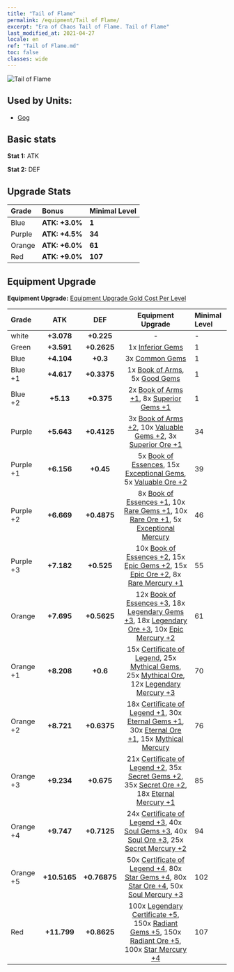 ```yaml
---
title: "Tail of Flame"
permalink: /equipment/Tail of Flame/
excerpt: "Era of Chaos Tail of Flame. Tail of Flame"
last_modified_at: 2021-04-27
locale: en
ref: "Tail of Flame.md"
toc: false
classes: wide
---
```


  ![Tail of Flame](/images/e/e_5023.png)

## Used by Units:

* [Gog](/units/Gog/) 


## Basic stats
 **Stat 1:** ATK

 **Stat 2:** DEF

## Upgrade Stats

  |     Grade    |   Bonus | Minimal Level | 
  |:-------------|:--------|:--------------| 
  | Blue | **ATK: +3.0%** | **1** | 
  | Purple | **ATK: +4.5%** | **34** | 
  | Orange | **ATK: +6.0%** | **61** | 
  | Red | **ATK: +9.0%** | **107** | 


## Equipment Upgrade
 **Equipment Upgrade:** [Equipment Upgrade Gold Cost Per Level](/equipment/EquipmentUpgradeCostPerLevel/) 

  |          Grade      | ATK | DEF | Equipment Upgrade | Minimal Level |
  |:--------------------|:---------:|:---------:|:----------------:|:--------------|
  | white | **+3.078** | **+0.225** | - | - |
  | Green | **+3.591** | **+0.2625** | 1x [Inferior Gems](/Items/mat_4/) | 1 |
  | Blue | **+4.104** | **+0.3** | 3x [Common Gems](/Items/mat_10/) | 1 |
  | Blue +1 | **+4.617** | **+0.3375** | 1x [Book of Arms](/Items/mat_18/), 5x [Good Gems](/Items/mat_16/) | 1 |
  | Blue +2 | **+5.13** | **+0.375** | 2x [Book of Arms +1](/Items/mat_25/), 8x [Superior Gems +1](/Items/mat_23/) | 1 |
  | Purple | **+5.643** | **+0.4125** | 3x [Book of Arms +2](/Items/mat_32/), 10x [Valuable Gems +2](/Items/mat_30/), 3x [Superior Ore +1](/Items/mat_19/) | 34 |
  | Purple +1 | **+6.156** | **+0.45** | 5x [Book of Essences](/Items/mat_39/), 15x [Exceptional Gems](/Items/mat_37/), 5x [Valuable Ore +2](/Items/mat_26/) | 39 |
  | Purple +2 | **+6.669** | **+0.4875** | 8x [Book of Essences +1](/Items/mat_46/), 10x [Rare Gems +1](/Items/mat_44/), 10x [Rare Ore +1](/Items/mat_40/), 5x [Exceptional Mercury](/Items/mat_35/) | 46 |
  | Purple +3 | **+7.182** | **+0.525** | 10x [Book of Essences +2](/Items/mat_53/), 15x [Epic Gems +2](/Items/mat_51/), 15x [Epic Ore +2](/Items/mat_47/), 8x [Rare Mercury +1](/Items/mat_42/) | 55 |
  | Orange | **+7.695** | **+0.5625** | 12x [Book of Essences +3](/Items/mat_60/), 18x [Legendary Gems +3](/Items/mat_58/), 18x [Legendary Ore +3](/Items/mat_54/), 10x [Epic Mercury +2](/Items/mat_49/) | 61 |
  | Orange +1 | **+8.208** | **+0.6** | 15x [Certificate of Legend](/Items/mat_67/), 25x [Mythical Gems](/Items/mat_65/), 25x [Mythical Ore](/Items/mat_61/), 12x [Legendary Mercury +3](/Items/mat_56/) | 70 |
  | Orange +2 | **+8.721** | **+0.6375** | 18x [Certificate of Legend +1](/Items/mat_74/), 30x [Eternal Gems +1](/Items/mat_72/), 30x [Eternal Ore +1](/Items/mat_68/), 15x [Mythical Mercury](/Items/mat_63/) | 76 |
  | Orange +3 | **+9.234** | **+0.675** | 21x [Certificate of Legend +2](/Items/mat_81/), 35x [Secret Gems +2](/Items/mat_79/), 35x [Secret Ore +2](/Items/mat_75/), 18x [Eternal Mercury +1](/Items/mat_70/) | 85 |
  | Orange +4 | **+9.747** | **+0.7125** | 24x [Certificate of Legend +3](/Items/mat_88/), 40x [Soul Gems +3](/Items/mat_86/), 40x [Soul Ore +3](/Items/mat_82/), 25x [Secret Mercury +2](/Items/mat_77/) | 94 |
  | Orange +5 | **+10.5165** | **+0.76875** | 50x [Certificate of Legend +4](/Items/mat_95/), 80x [Star Gems +4](/Items/mat_93/), 80x [Star Ore +4](/Items/mat_89/), 50x [Soul Mercury +3](/Items/mat_84/) | 102 |
  | Red | **+11.799** | **+0.8625** | 100x [Legendary Certificate +5](/Items/mat_102/), 150x [Radiant Gems +5](/Items/mat_100/), 150x [Radiant Ore +5](/Items/mat_96/), 100x [Star Mercury +4](/Items/mat_91/) | 107 |

